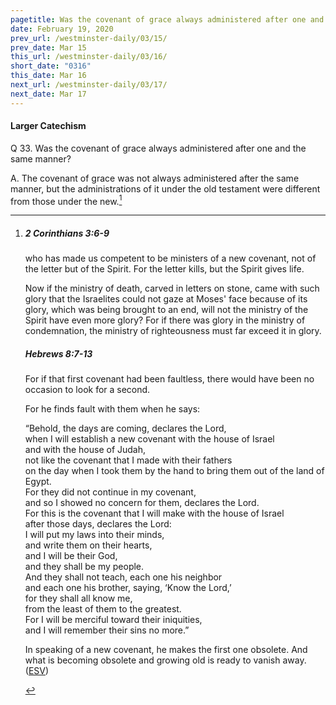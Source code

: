 ```yaml
---
pagetitle: Was the covenant of grace always administered after one and the same manner?
date: February 19, 2020
prev_url: /westminster-daily/03/15/
prev_date: Mar 15
this_url: /westminster-daily/03/16/
short_date: "0316"
this_date: Mar 16
next_url: /westminster-daily/03/17/
next_date: Mar 17
---
```


#### Larger Catechism

<span class="q">Q 33.</span> Was the covenant of grace always administered after one and the same manner?

<span class="q">A.</span> The covenant of grace was not always administered after the same manner, but the administrations of it under the old testament were different from those under the new.[^fnref:wlc1]


[^fnref:wlc1]: <div class="esv"><h5>2 Corinthians 3:6-9</h5> <div class="esv-text"><p id="p47003006.01-1">who has made us competent to be ministers of a new covenant, not of the letter but of the Spirit. For the letter kills, but the Spirit gives life.</p>  <p id="p47003007.01-1">Now if the ministry of death, carved in letters on stone, came with such glory that the Israelites could not gaze at Moses' face because of its glory, which was being brought to an end, will not the ministry of the Spirit have even more glory? For if there was glory in the ministry of condemnation, the ministry of righteousness must far exceed it in glory.</p> </div><h5>Hebrews 8:7-13</h5> <div class="esv-text"><p id="p58008007.01-2">For if that first covenant had been faultless, there would have been no occasion to look for a second.</p>  <p id="p58008008.01-2">For he finds fault with them when he says:</p> <div class="block-indent"> <p class="line-group" id="p58008008.10-2">&#8220;Behold, the days are coming, declares the Lord,<br /> <span class="indent"></span>when I will establish a new covenant with the house of Israel<br /> <span class="indent"></span>and with the house of Judah,<br />  not like the covenant that I made with their fathers<br /> <span class="indent"></span>on the day when I took them by the hand to bring them out of the land of Egypt.<br /> For they did not continue in my covenant,<br /> <span class="indent"></span>and so I showed no concern for them, declares the Lord.<br />  For this is the covenant that I will make with the house of Israel<br /> <span class="indent"></span>after those days, declares the Lord:<br /> I will put my laws into their minds,<br /> <span class="indent"></span>and write them on their hearts,<br /> and I will be their God,<br /> <span class="indent"></span>and they shall be my people.<br />  And they shall not teach, each one his neighbor<br /> <span class="indent"></span>and each one his brother, saying, &#8216;Know the Lord,&#8217;<br /> for they shall all know me,<br /> <span class="indent"></span>from the least of them to the greatest.<br />  For I will be merciful toward their iniquities,<br /> <span class="indent"></span>and I will remember their sins no more.&#8221;</p> </div>  <p class="same-paragraph" id="p58008013.01-2">In speaking of a new covenant, he makes the first one obsolete. And what is becoming obsolete and growing old is ready to vanish away.  (<a href="http://www.esv.org" class="copyright">ESV</a>)</p> </div> </div>

